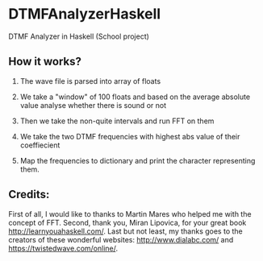 # DTMFAnalyzerHaskell
DTMF Analyzer in Haskell (School project)

How it works?
-------------
1) The wave file is parsed into array of floats

2) We take a "window" of 100 floats and based on the average absolute value analyse whether there is sound or not

3) Then we take the non-quite intervals and run FFT on them

4) We take the two DTMF frequencies with highest abs value of their coeffiecient

5) Map the frequencies to dictionary and print the character representing them.

Credits:
--------
First of all, I would like to thanks to Martin Mares who helped me with the concept of FFT. Second, thank you, Miran Lipovica, for your great book http://learnyouahaskell.com/. Last but not least, my thanks goes to the creators of these wonderful websites: http://www.dialabc.com/ and https://twistedwave.com/online/.
